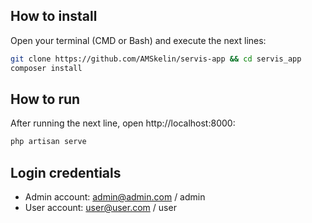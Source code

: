 ## How to install

Open your terminal (CMD or Bash) and execute the next lines:
```bash
git clone https://github.com/AMSkelin/servis-app && cd servis_app
composer install
```

## How to run

After running the next line, open http://localhost:8000:
```bash
php artisan serve
```

## Login credentials

* Admin account: admin@admin.com / admin
* User account: user@user.com / user
